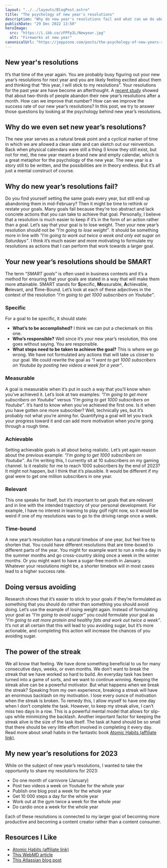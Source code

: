 ```yaml
---
layout: "../../layouts/BlogPost.astro"
title: "The psychology of new year's resolutions"
description: "Why do new year's resolutions fail and what can we do about it? How we can write better resolutions"
publishDate: "29 Dec 2022 13:50"
heroImage:
  src: "https://i.ibb.co/zFPFp3L/Newyear.jpg"
  alt: "Fireworks at new year"
canonicalUrl: "https://jeppzone.com/posts/the-psychology-of-new-years-resolutions/"
---
```


## New year's resolutions

It’s that time of the year again. You are probably busy figuring out your new year’s resolutions for next year and you are likely feeling excited about them and thinking that “this year, I will stick to my resolutions”. Your resolutions for the past year are have become an afterthought. A [recent study](https://www.mdpi.com/1660-4601/18/6/3084) showed that about two-thirds of people abandon their new year’s resolutions after a month. How can we improve that number? How can we improve the success rate of our new year’s resolutions? In this post, we try to answer those questions by looking at the psychology behind new year’s resolutions.

## Why do we even set new year’s resolutions?

The new year serves as a natural break point and a cyclical marker of time in which we are allowed a clean slate and can sketch out our reinvention. Back when physical calendars were still a thing (I know they still exist, but not for me), the new year meant a brand new and empty calendar, which is a great metaphor for the psychology of the new year. The new year is a story still to be written, and the possibilities are in theory endless. But it’s all just a mental construct of course. 

## Why do new year’s resolutions fail?

Do you find yourself setting the same goals every year, but still end up abandoning them in mid-February? Then it might be time to rethink or restate your goals. Many goals fail because they’re too abstract and lack concrete actions that you can take to achieve that goal. Personally, I believe that a resolution is much easier to keep if it’s in the form of an action rather than a goal. Let’s say that your goal is to lose weight. Then your new year’s resolution should not be _“I’m going to lose weight”_. It should be something more in line with _“I’m going to work out twice a week and only eat sugar on Saturdays”_. I think it’s much easier and more motivating to formulate my resolutions as actions that I can perform that work towards a larger goal. 

## Your new year’s resolutions should be SMART 

The term _“SMART goals”_ is often used in business contexts and it’s a method for ensuring that your goals are stated in a way that will make them more attainable. SMART stands for **S**pecific, **M**easurable, **A**chievable, **R**elevant, and **T**ime-Bound. Let’s look at each of these adjectives in the context of the resolution _“I’m going to get 1000 subscribers on Youtube”_. 

### Specific

For a goal to be specific, it should state:
- **What’s to be accomplished?** I think we can put a checkmark on this one.
- **Who’s responsible?** Well since it’s your new year’s resolution, this one goes without saying. You are responsible. 
- **What steps need to be taken to achieve the goal?** This is where we go wrong. We have not formulated any actions that will take us closer to our goal. We could rewrite the goal as _“I want to get 1000 subscribers on Youtube by posting two videos a week for a year”_. 

### Measurable

A goal is measurable when it’s put in such a way that you’ll know when you’ve achieved it. Let’s look at two examples: _“I’m going to get more subscribers on Youtube”_ versus _“I’m going to get 1000 subscribers on Youtube”_. It’s hard to know when you’ve achieved the first one. Is it when you have gotten one more subscriber? Well, technically yes, but it’s probably not what you’re aiming for. Quantifying a goal will let you track your progress toward it and can add more motivation when you’re going through a rough time.

### Achievable

Setting achievable goals is all about being realistic. Let’s yet again reason about the previous example: _“I’m going to get 1000 subscribers on Youtube”_. As I’m writing this, I currently sit at 10 subscribers on my gaming channel. Is it realistic for me to reach 1000 subscribers by the end of 2023? It might not happen, but I think that it’s plausible. It would be different if my goal were to get one million subscribers in one year. 

### Relevant

This one speaks for itself, but it’s important to set goals that are relevant and in line with the intended trajectory of your personal development. For example, I have no interest in learning to play golf right now, so it would be weird if one of my resolutions was to go to the driving range once a week. 

### Time-bound

A new year’s resolution has a natural timebox of one year, but feel free to shorten that. You could have different resolutions that are time-boxed to different parts of the year. You might for example want to run a mile a day in the summer months and go cross-country skiing once a week in the winter months. Or you might want to have a sugar-free month in January. Whatever your resolutions might be, a shorter timebox will in most cases lead to a higher success rate. 

## Doing versus avoiding

Research shows that it’s easier to stick to your goals if they’re formulated as something that you should do rather than something you should avoid doing. Let’s use the example of losing weight again. Instead of formulating your goal as _“I’m going to avoid sugar”_ you could formulate your goal as _“I’m going to eat more protein and healthy fats and work out twice a week”_. It’s not at all certain that this will lead to you avoiding sugar, but it’s more actionable, and completing this action will increase the chances of you avoiding sugar.

## The power of the streak

We all know that feeling. We have done something beneficial to us for many consecutive days, weeks, or even months. We don’t want to break the streak that we have worked so hard to build. An everyday task has been turned into a game of sorts, and we want to continue winning. Keeping the streak alive can be a powerful motivator. But what happens when we break the streak? Speaking from my own experience, breaking a streak will have an enormous backlash on my motivation. I lose every ounce of motivation when the streak is broken. To remedy this, I allow myself to have one day when I don’t complete the task. However, to keep my streak alive, I can’t miss two days in a row. This is a powerful mental model that allows for slip-ups while minimizing the backlash. Another important factor for keeping the streak alive is the size of the task itself. The task at hand should be so small that there should be very little effort involved in completing it every day. Read more about small habits in the fantastic book [Atomic Habits (affiliate link)](https://amzn.to/3C7Lgbc). 

## My new year’s resolutions for 2023

While on the subject of new year’s resolutions, I wanted to take the opportunity to share my resolutions for 2023: 
- Do one month of carnivore (January)
- Post two videos a week on Youtube for the whole year 
- Publish one blog post a week for the whole year
- Get 10 000 steps a day for the whole year
- Work out at the gym twice a week for the whole year
- Do cardio once a week for the whole year

Each of these resolutions is connected to my larger goal of becoming more productive and becoming a content creator rather than a content consumer. 

## Resources I Like

- [Atomic Habits (affiliate link)](https://amzn.to/3C7Lgbc)
- [This WebMD article](https://www.webmd.com/balance/features/psychology-of-new-year-resolutions)
- [This Atlassian blog post](https://www.atlassian.com/blog/productivity/how-to-write-smart-goals#:~:text=What%20are%20SMART%20goals%3F,within%20a%20certain%20time%20frame)

